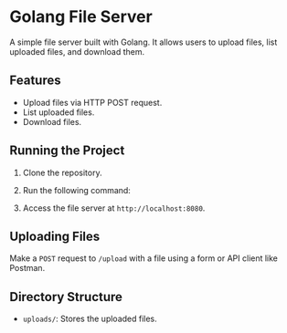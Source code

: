 # Golang File Server

A simple file server built with Golang. It allows users to upload files, list uploaded files, and download them.

## Features
- Upload files via HTTP POST request.
- List uploaded files.
- Download files.

## Running the Project
1. Clone the repository.
2. Run the following command:

3. Access the file server at `http://localhost:8080`.

## Uploading Files
Make a `POST` request to `/upload` with a file using a form or API client like Postman.

## Directory Structure
- `uploads/`: Stores the uploaded files.

